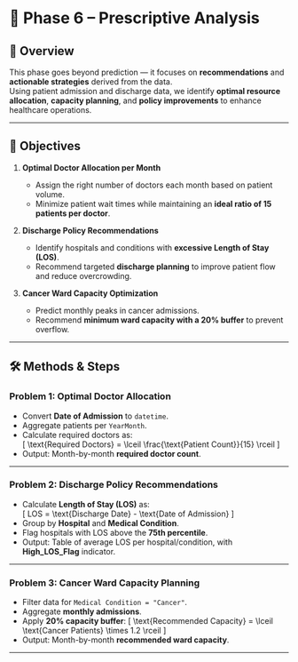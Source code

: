 # 🧭 Phase 6 – Prescriptive Analysis

## 📌 Overview
This phase goes beyond prediction — it focuses on **recommendations** and **actionable strategies** derived from the data.  
Using patient admission and discharge data, we identify **optimal resource allocation**, **capacity planning**, and **policy improvements** to enhance healthcare operations.

---

## 🎯 Objectives
1. **Optimal Doctor Allocation per Month**
   - Assign the right number of doctors each month based on patient volume.
   - Minimize patient wait times while maintaining an **ideal ratio of 15 patients per doctor**.

2. **Discharge Policy Recommendations**
   - Identify hospitals and conditions with **excessive Length of Stay (LOS)**.
   - Recommend targeted **discharge planning** to improve patient flow and reduce overcrowding.

3. **Cancer Ward Capacity Optimization**
   - Predict monthly peaks in cancer admissions.
   - Recommend **minimum ward capacity with a 20% buffer** to prevent overflow.

---

## 🛠 Methods & Steps

### **Problem 1: Optimal Doctor Allocation**
- Convert **Date of Admission** to `datetime`.
- Aggregate patients per `YearMonth`.
- Calculate required doctors as:  
  \[
  \text{Required Doctors} = \lceil \frac{\text{Patient Count}}{15} \rceil
  \]
- Output: Month-by-month **required doctor count**.

---

### **Problem 2: Discharge Policy Recommendations**
- Calculate **Length of Stay (LOS)** as:  
  \[
  LOS = \text{Discharge Date} - \text{Date of Admission}
  \]
- Group by **Hospital** and **Medical Condition**.
- Flag hospitals with LOS above the **75th percentile**.
- Output: Table of average LOS per hospital/condition, with **High_LOS_Flag** indicator.

---

### **Problem 3: Cancer Ward Capacity Planning**
- Filter data for `Medical Condition = "Cancer"`.
- Aggregate **monthly admissions**.
- Apply **20% capacity buffer**:
  \[
  \text{Recommended Capacity} = \lceil \text{Cancer Patients} \times 1.2 \rceil
  \]
- Output: Month-by-month **recommended ward capacity**.

---
